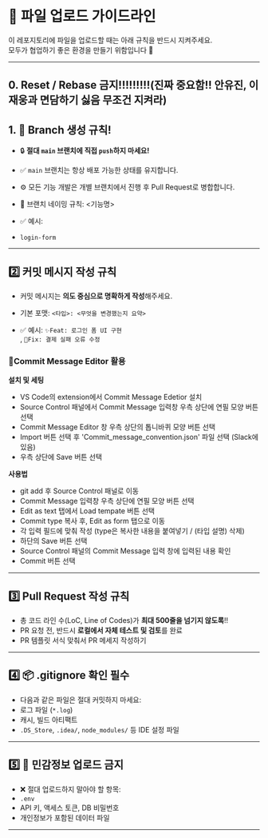 # 📁 파일 업로드 가이드라인

이 레포지토리에 파일을 업로드할 때는 아래 규칙을 반드시 지켜주세요.  
모두가 협업하기 좋은 환경을 만들기 위함입니다 🙏

---
## 0. Reset / Rebase 금지!!!!!!!!!(진짜 중요함!! 안유진, 이재웅과 면담하기 싫음 무조건 지켜라)

## 1. 📂 Branch 생성 규칙!

- 🔒 **절대 `main` 브랜치에 직접 `push`하지 마세요!**
- ✅ `main` 브랜치는 항상 배포 가능한 상태를 유지합니다.
- ⚙️ 모든 기능 개발은 개별 브랜치에서 진행 후 Pull Request로 병합합니다.
- 🔧 브랜치 네이밍 규칙: <기능명> 

- ✅ 예시:
- `login-form`

---

## 2️⃣ 커밋 메시지 작성 규칙

- 커밋 메시지는 **의도 중심으로 명확하게 작성**해주세요.
- 기본 포맷: `<타입>: <무엇을 변경했는지 요약>`

- ✅ 예시:
  `✨Feat: 로그인 폼 UI 구현`  
  , `🐛Fix: 결제 실패 오류 수정`


### 🔖Commit Message Editor 활용

**설치 및 세팅**
- VS Code의 extension에서 Commit Message Edetior 설치
- Source Control 패널에서 Commit Message 입력창 우측 상단에 연필 모양 버튼 선택
- Commit Message Editor 창 우측 상단의 톱니바퀴 모양 버튼 선택
- Import 버튼 선택 후 'Commit_message_convention.json' 파일 선택 (Slack에 있음)
- 우측 상단에 Save 버튼 선택 
  
**사용법**
- git add 후 Source Control 패널로 이동
- Commit Message 입력창 우측 상단에 연필 모양 버튼 선택
- Edit as text 탭에서 Load tempate 버튼 선택
- Commit type 복사 후, Edit as form 탭으로 이동
- 각 입력 필드에 맞춰 작성 (type은 복사한 내용을 붙여넣기 / (타입 설명) 삭제)
- 하단의 Save 버튼 선택
- Source Control 패널의 Commit Message 입력 창에 입력된 내용 확인
- Commit 버튼 선택

---

## 3️⃣ Pull Request 작성 규칙

- 총 코드 라인 수(LoC, Line of Codes)가 **최대 500줄을 넘기지 않도록**!!
- PR 요청 전, 반드시 **로컬에서 자체 테스트 및 검토**를 완료
- PR 템플릿 서식 맞춰서 PR 메세지 작성하기

---

## 4️⃣ 📦 .gitignore 확인 필수

- 다음과 같은 파일은 절대 커밋하지 마세요:
- 로그 파일 (`*.log`)
- 캐시, 빌드 아티팩트
- `.DS_Store`, `.idea/`, `node_modules/` 등 IDE 설정 파일

---

## 5️⃣ 🔐 민감정보 업로드 금지

- ❌ 절대 업로드하지 말아야 할 항목:
- `.env`
- API 키, 액세스 토큰, DB 비밀번호
- 개인정보가 포함된 데이터 파일

---
